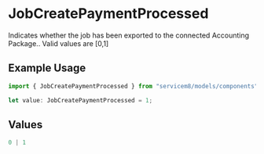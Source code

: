 # JobCreatePaymentProcessed

Indicates whether the job has been exported to the connected Accounting Package..  Valid values are [0,1]

## Example Usage

```typescript
import { JobCreatePaymentProcessed } from "servicem8/models/components";

let value: JobCreatePaymentProcessed = 1;
```

## Values

```typescript
0 | 1
```